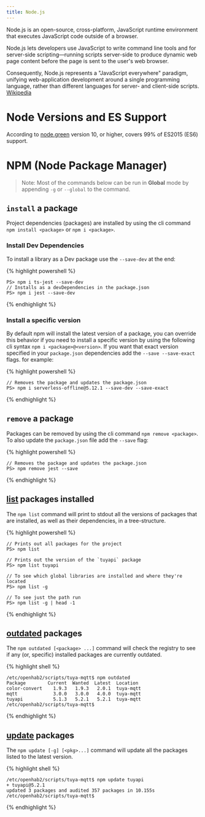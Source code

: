 ```yaml
---
title: Node.js
---
```


Node.js is an open-source, cross-platform, JavaScript runtime environment that executes JavaScript code outside of a browser. 

Node.js lets developers use JavaScript to write command line tools and for server-side scripting—running scripts server-side to produce dynamic web page content before the page is sent to the user's web browser. 

Consequently, Node.js represents a "JavaScript everywhere" paradigm, unifying web-application development around a single programming language, rather than different languages for server- and client-side scripts. [Wikipedia](https://en.wikipedia.org/wiki/Node.js)

# Node Versions and ES Support

According to [node.green](https://node.green/) version 10, or higher, covers 99%  of ES2015 (ES6) support.

# NPM (Node Package Manager)

>Note: Most of the commands below can be run in **Global** mode by appending `-g` or `--global` to the command.

## `install` a package

Project dependencies (packages) are installed by using the cli command `npm install <package>` or `npm i <package>`.

### Install Dev Dependencies

To install a library as a Dev package use the `--save-dev` at the end:

{% highlight powershell %}

    PS> npm i ts-jest --save-dev
    // Installs as a devDependencies in the package.json
    PS> npm i jest --save-dev
   
{% endhighlight %}

### Install a specific version

By default npm will install the latest version of a package, you can override this behavior if you need to install a specific version by using the following cli syntax `npm i <package>@<version>`. If you want that exact version specified in your `package.json` dependencies add the `--save --save-exact` flags. for example:

{% highlight powershell %}

    // Removes the package and updates the package.json
    PS> npm i serverless-offline@5.12.1 --save-dev --save-exact
{% endhighlight %}

## `remove` a package

Packages can be removed by using the cli command `npm remove <package>`. To also update the `package.json` file add the `--save` flag:

{% highlight powershell %}

    // Removes the package and updates the package.json
    PS> npm remove jest --save
{% endhighlight %}

## [list](https://docs.npmjs.com/cli/ls.html) packages installed

The `npm list` command will print to stdout all the versions of packages that are installed, as well as their dependencies, in a tree-structure.

{% highlight powershell %}

    // Prints out all packages for the project
    PS> npm list

    // Prints out the version of the `tuyapi` package
    PS> npm list tuyapi

    // To see which global libraries are installed and where they're located
    PS> npm list -g

    // To see just the path run
    PS> npm list -g | head -1
{% endhighlight %}

## [outdated](https://docs.npmjs.com/cli/outdated) packages

The `npm outdated [<package> ...]` command  will check the registry to see if any (or, specific) installed packages are currently outdated.

{% highlight shell %}

    /etc/openhab2/scripts/tuya-mqtt$ npm outdated
    Package        Current  Wanted  Latest  Location
    color-convert    1.9.3   1.9.3   2.0.1  tuya-mqtt
    mqtt             3.0.0   3.0.0   4.0.0  tuya-mqtt
    tuyapi           5.1.3   5.2.1   5.2.1  tuya-mqtt
    /etc/openhab2/scripts/tuya-mqtt$

{% endhighlight %}

## [update](https://docs.npmjs.com/cli/update) packages

The `npm update [-g] [<pkg>...]` command will update all the packages listed to the latest version.

{% highlight shell %}

    /etc/openhab2/scripts/tuya-mqtt$ npm update tuyapi
    + tuyapi@5.2.1
    updated 3 packages and audited 357 packages in 10.155s
    /etc/openhab2/scripts/tuya-mqtt$

{% endhighlight %}


